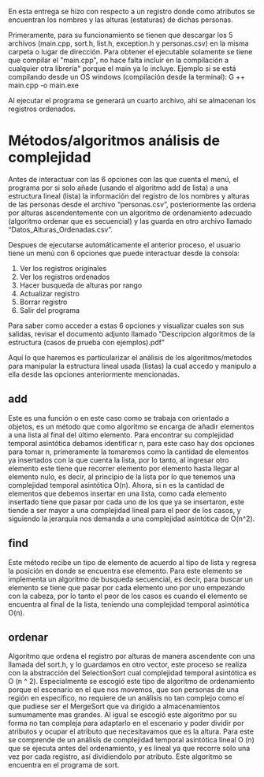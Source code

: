 En esta entrega se hizo con respecto a un registro donde como atributos se encuentran los nombres y las alturas (estaturas) de dichas personas.

Primeramente, para su funcionamiento se tienen que descargar los 5 archivos (main.cpp, sort.h, list.h, exception.h y personas.csv) en la misma carpeta o lugar de dirección. Para obtener el ejecutable solamente se tiene que compilar el "main.cpp", no hace falta incluir en la compilación a cualquier otra librería" porque el main ya lo incluye. Ejemplo si se está compilando desde un OS windows (compilación desde la terminal): G ++ main.cpp -o main.exe

Al ejecutar el programa se generará un cuarto archivo, ahí se almacenan los registros ordenados.

# Métodos/algoritmos  análisis de complejidad

Antes de interactuar con las 6 opciones con las que cuenta el menú, el programa por si solo añade (usando el algoritmo add de lista) a una estructura lineal (lista) la información del registro de los nombres y alturas de las personas desde el archivo “personas.csv”, posteriormente las ordena por alturas ascendentemente con un algoritmo de ordenamiento adecuado (algoritmo ordenar que es secuencial) y las guarda en otro archivo llamado “Datos_Alturas_Ordenadas.csv”.

Despues de ejecutarse automáticamente el anterior proceso, el usuario tiene un menú con 6 opciones que puede interactuar desde la consola:

1. Ver los registros originales
2. Ver los registros ordenados
3. Hacer busqueda de alturas por rango
4. Actualizar registro
5. Borrar registro
6. Salir del programa

Para saber como acceder a estas 6 opciones y visualizar cuales son sus salidas, revisar el documento adjunto llamado "Descripcion algoritmos de la estructura (casos de prueba con ejemplos).pdf"

Aquí lo que haremos es particularizar el análisis de los algoritmos/metodos para manipular la estructura lineal usada (listas) la cual accedo y manipulo a ella desde las opciones anteriormente mencionadas.

## add

Este es una función o en este caso como se trabaja con orientado a objetos, es un método que como algoritmo se encarga de añadir elementos a una lista al final del último elemento. Para encontrar su complejidad temporal asintótica debamos identificar n, para este caso hay dos opciones para tomar n, primeramente la tomaremos como la cantidad de elementos ya insertados con la que cuenta la lista, por lo tanto, al ingresar otro elemento este tiene que recorrer elemento por elemento hasta llegar al elemento nulo, es decir, al principio de la lista por lo que tenemos una complejidad temporal asintótica O(n). Ahora, si n es la cantidad de elementos que debemos insertar en una lista, como cada elemento insertado tiene que pasar por cada uno de los que ya se insertaron, este tiende a ser mayor a una complejidad lineal para el peor de los casos, y siguiendo la jerarquía nos demanda a una complejidad asintótica de O(n^2).

## find

Este método recibe un tipo de elemento de acuerdo al tipo de lista y regresa la posición en donde se encuentra ese elemento. Para este elemento se implementa un algoritmo de busqueda secuencial, es decir, para buscar un elemento se tiene que pasar por cada elemento uno por uno empezando con la cabeza, por lo tanto el peor de los casos es cuando el elemento se encuentra al final de la lista, teniendo una complejidad temporal asintótica O(n).

## ordenar

Algoritmo que ordena el registro por alturas de manera ascendente con una llamada del sort.h, y lo guardamos en otro vector, este proceso se realiza con la abstracción del SelectionSort cual complejidad temporal asintótica es O (n ^ 2). Especialmente se escogió este tipo de algoritmo de ordenamiento porque el escenario en el que nos movemos, que son personas de una región en específico, no requiere de un análisis no tan complejo como el que pudiese ser el MergeSort que va dirigido a almacenamientos sumumamente mas grandes. Al igual se escogió este algoritmo por su forma no tan compleja para adaptarlo en el escenario y poder dividir por atributos y ocupar el atributo que necesitavamos que es la altura. Para este se comprende de un análisis de complejidad temporal asintótica lineal O (n) que se ejecuta antes del ordenamiento, y es lineal ya que recorre solo una vez por cada registro, así dividiendolo por atributo. Este algoritmo se encuentra en el programa de sort.


